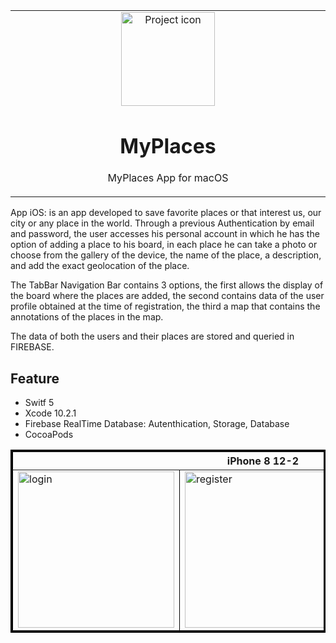 <table align="center"><tr><td align="center" width="9999">
<img src="https://user-images.githubusercontent.com/10947013/57033303-e19d2f80-6c4c-11e9-8548-8afa9d734957.png" align="center" width="150" alt="Project icon">

# MyPlaces

MyPlaces App for macOS
</td></tr></table>

App iOS: is an app developed to save favorite places or that interest us, our city or any place in the world.
Through a previous Authentication by email and password, the user accesses his personal account in which he has the option of adding a place to his board, in each place he can take a photo or choose from the gallery of the device, the name of the place, a description, and add the exact geolocation of the place.

The TabBar Navigation Bar contains 3 options, the first allows the display of the board where the places are added, the second contains data of the user profile obtained at the time of registration, the third a map that contains the annotations of the places in the map.

The data of both the users and their places are stored and queried in FIREBASE.

## Feature


- Switf 5
- Xcode 10.2.1
- Firebase RealTime Database:  Autenthication, Storage, Database
- CocoaPods


<table border="3" bordercolor="black" align="center">
    <tr>
        <th colspan="3">iPhone 8 12-2 </th> 
    </tr>
    <tr>
        <td><img src="https://user-images.githubusercontent.com/10947013/57152104-d07e2b00-6dd2-11e9-90b0-2255f24a52f5.png"             width="250" alt="login"></td>
        <td><img src="https://user-images.githubusercontent.com/10947013/57152069-bba19780-6dd2-11e9-87ca-1292e252e758.png"             width="250" alt="register"></td>
        <td><img src="https://user-images.githubusercontent.com/10947013/57151966-7da47380-6dd2-11e9-92b0-aee2edb1fb70.png"              width="250" alt="profile"></td>      
    </tr>
</table>

